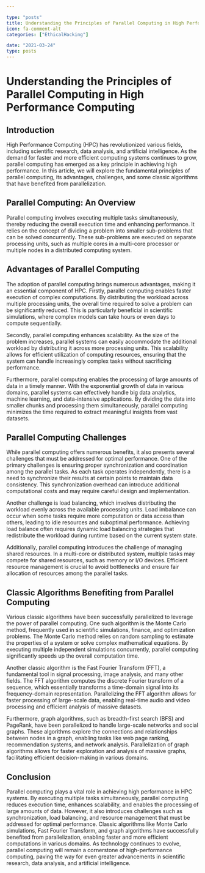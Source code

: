 ```yaml
---

type: "posts"
title: Understanding the Principles of Parallel Computing in High Performance Computing
icon: fa-comment-alt
categories: ["EthicalHacking"]

date: "2021-03-24"
type: posts
---
```





# Understanding the Principles of Parallel Computing in High Performance Computing

## Introduction
High Performance Computing (HPC) has revolutionized various fields, including scientific research, data analysis, and artificial intelligence. As the demand for faster and more efficient computing systems continues to grow, parallel computing has emerged as a key principle in achieving high performance. In this article, we will explore the fundamental principles of parallel computing, its advantages, challenges, and some classic algorithms that have benefited from parallelization.

## Parallel Computing: An Overview
Parallel computing involves executing multiple tasks simultaneously, thereby reducing the overall execution time and enhancing performance. It relies on the concept of dividing a problem into smaller sub-problems that can be solved concurrently. These sub-problems are executed on separate processing units, such as multiple cores in a multi-core processor or multiple nodes in a distributed computing system.

## Advantages of Parallel Computing
The adoption of parallel computing brings numerous advantages, making it an essential component of HPC. Firstly, parallel computing enables faster execution of complex computations. By distributing the workload across multiple processing units, the overall time required to solve a problem can be significantly reduced. This is particularly beneficial in scientific simulations, where complex models can take hours or even days to compute sequentially.

Secondly, parallel computing enhances scalability. As the size of the problem increases, parallel systems can easily accommodate the additional workload by distributing it across more processing units. This scalability allows for efficient utilization of computing resources, ensuring that the system can handle increasingly complex tasks without sacrificing performance.

Furthermore, parallel computing enables the processing of large amounts of data in a timely manner. With the exponential growth of data in various domains, parallel systems can effectively handle big data analytics, machine learning, and data-intensive applications. By dividing the data into smaller chunks and processing them simultaneously, parallel computing minimizes the time required to extract meaningful insights from vast datasets.

## Parallel Computing Challenges
While parallel computing offers numerous benefits, it also presents several challenges that must be addressed for optimal performance. One of the primary challenges is ensuring proper synchronization and coordination among the parallel tasks. As each task operates independently, there is a need to synchronize their results at certain points to maintain data consistency. This synchronization overhead can introduce additional computational costs and may require careful design and implementation.

Another challenge is load balancing, which involves distributing the workload evenly across the available processing units. Load imbalance can occur when some tasks require more computation or data access than others, leading to idle resources and suboptimal performance. Achieving load balance often requires dynamic load balancing strategies that redistribute the workload during runtime based on the current system state.

Additionally, parallel computing introduces the challenge of managing shared resources. In a multi-core or distributed system, multiple tasks may compete for shared resources, such as memory or I/O devices. Efficient resource management is crucial to avoid bottlenecks and ensure fair allocation of resources among the parallel tasks.

## Classic Algorithms Benefiting from Parallel Computing
Various classic algorithms have been successfully parallelized to leverage the power of parallel computing. One such algorithm is the Monte Carlo method, frequently used in scientific simulations, finance, and optimization problems. The Monte Carlo method relies on random sampling to estimate the properties of a system or solve complex mathematical equations. By executing multiple independent simulations concurrently, parallel computing significantly speeds up the overall computation time.

Another classic algorithm is the Fast Fourier Transform (FFT), a fundamental tool in signal processing, image analysis, and many other fields. The FFT algorithm computes the discrete Fourier transform of a sequence, which essentially transforms a time-domain signal into its frequency-domain representation. Parallelizing the FFT algorithm allows for faster processing of large-scale data, enabling real-time audio and video processing and efficient analysis of massive datasets.

Furthermore, graph algorithms, such as breadth-first search (BFS) and PageRank, have been parallelized to handle large-scale networks and social graphs. These algorithms explore the connections and relationships between nodes in a graph, enabling tasks like web page ranking, recommendation systems, and network analysis. Parallelization of graph algorithms allows for faster exploration and analysis of massive graphs, facilitating efficient decision-making in various domains.

## Conclusion
Parallel computing plays a vital role in achieving high performance in HPC systems. By executing multiple tasks simultaneously, parallel computing reduces execution time, enhances scalability, and enables the processing of large amounts of data. However, it also introduces challenges such as synchronization, load balancing, and resource management that must be addressed for optimal performance. Classic algorithms like Monte Carlo simulations, Fast Fourier Transform, and graph algorithms have successfully benefited from parallelization, enabling faster and more efficient computations in various domains. As technology continues to evolve, parallel computing will remain a cornerstone of high-performance computing, paving the way for even greater advancements in scientific research, data analysis, and artificial intelligence.